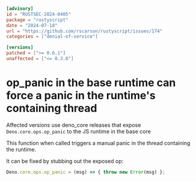 ```toml
[advisory]
id = "RUSTSEC-2024-0405"
package = "rustyscript"
date = "2024-07-18"
url = "https://github.com/rscarson/rustyscript/issues/174"
categories = ["denial-of-service"]

[versions]
patched = [">= 0.6.1"]
unaffected = ["<= 0.3.0"]
```

# op_panic in the base runtime can force a panic in the runtime's containing thread

Affected versions use deno_core releases that expose `Deno.core.ops.op_panic` to the JS runtime in the base core

This function when called triggers a manual panic in the thread containing the runtime.

It can be fixed by stubbing out the exposed op:
```javascript
Deno.core.ops.op_panic = (msg) => { throw new Error(msg) };
```
